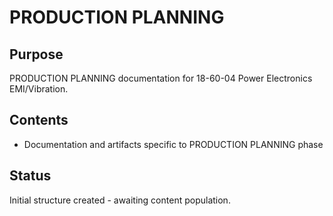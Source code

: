 # PRODUCTION PLANNING

## Purpose
PRODUCTION PLANNING documentation for 18-60-04 Power Electronics EMI/Vibration.

## Contents
- Documentation and artifacts specific to PRODUCTION PLANNING phase

## Status
Initial structure created - awaiting content population.
